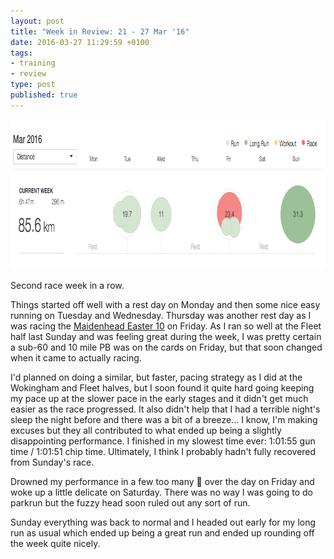 ```yaml
---
layout: post
title: "Week in Review: 21 - 27 Mar '16"
date: 2016-03-27 11:29:59 +0100
tags:
- training
- review
type: post
published: true
---
```


<a href="/img/week-in-review-21-27Mar16.png"><img alt="Week in Review: 21 - 27 Mar '16" class="center" height="240" src="/img/week-in-review-21-27Mar16.png" width="840" /></a>

Second race week in a row.

Things started off well with a rest day on Monday and then some nice easy running on Tuesday and Wednesday.  Thursday was another rest day as I was racing the [Maidenhead Easter 10](http://www.maidenheadac.co.uk/easter+10/general) on Friday.  As I ran so well at the Fleet half last Sunday and was feeling great during the week, I was pretty certain a sub-60 and 10 mile PB was on the cards on Friday, but that soon changed when it came to actually racing.

I'd planned on doing a similar, but faster, pacing strategy as I did at the Wokingham and Fleet halves, but I soon found it quite hard going keeping my pace up at the slower pace in the early stages and it didn't get much easier as the race progressed.  It also didn't help that I had a terrible night's sleep the night before and there was a bit of a breeze... I know, I'm making excuses but they all contributed to what ended up being a slightly disappointing performance. I finished in my slowest time ever: 1:01:55 gun time / 1:01:51 chip time.  Ultimately, I think I probably hadn't fully recovered from Sunday's race.

Drowned my performance in a few too many 🍻 over the day on Friday and woke up a little delicate on Saturday. There was no way I was going to do parkrun but the fuzzy head soon ruled out any sort of run.

Sunday everything was back to normal and I headed out early for my long run as usual which ended up being a great run and ended up rounding off the week quite nicely.
